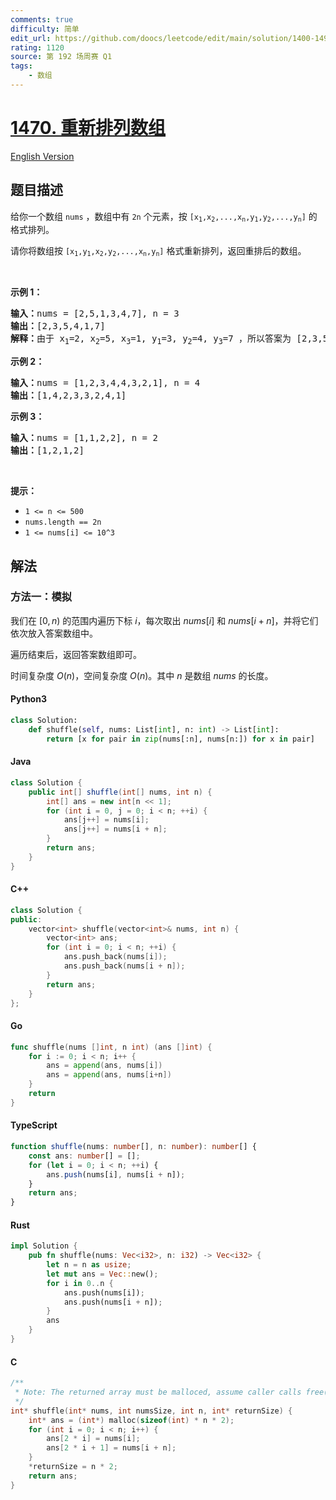 ```yaml
---
comments: true
difficulty: 简单
edit_url: https://github.com/doocs/leetcode/edit/main/solution/1400-1499/1470.Shuffle%20the%20Array/README.md
rating: 1120
source: 第 192 场周赛 Q1
tags:
    - 数组
---
```


<!-- problem:start -->

# [1470. 重新排列数组](https://leetcode.cn/problems/shuffle-the-array)

[English Version](/solution/1400-1499/1470.Shuffle%20the%20Array/README_EN.md)

## 题目描述

<!-- description:start -->

<p>给你一个数组 <code>nums</code> ，数组中有 <code>2n</code> 个元素，按 <code>[x<sub>1</sub>,x<sub>2</sub>,...,x<sub>n</sub>,y<sub>1</sub>,y<sub>2</sub>,...,y<sub>n</sub>]</code> 的格式排列。</p>

<p>请你将数组按 <code>[x<sub>1</sub>,y<sub>1</sub>,x<sub>2</sub>,y<sub>2</sub>,...,x<sub>n</sub>,y<sub>n</sub>]</code> 格式重新排列，返回重排后的数组。</p>

<p>&nbsp;</p>

<p><strong>示例 1：</strong></p>

<pre><strong>输入：</strong>nums = [2,5,1,3,4,7], n = 3
<strong>输出：</strong>[2,3,5,4,1,7]
<strong>解释：</strong>由于 x<sub>1</sub>=2, x<sub>2</sub>=5, x<sub>3</sub>=1, y<sub>1</sub>=3, y<sub>2</sub>=4, y<sub>3</sub>=7 ，所以答案为 [2,3,5,4,1,7]
</pre>

<p><strong>示例 2：</strong></p>

<pre><strong>输入：</strong>nums = [1,2,3,4,4,3,2,1], n = 4
<strong>输出：</strong>[1,4,2,3,3,2,4,1]
</pre>

<p><strong>示例 3：</strong></p>

<pre><strong>输入：</strong>nums = [1,1,2,2], n = 2
<strong>输出：</strong>[1,2,1,2]
</pre>

<p>&nbsp;</p>

<p><strong>提示：</strong></p>

<ul>
	<li><code>1 &lt;= n &lt;= 500</code></li>
	<li><code>nums.length == 2n</code></li>
	<li><code>1 &lt;= nums[i] &lt;= 10^3</code></li>
</ul>

<!-- description:end -->

## 解法

<!-- solution:start -->

### 方法一：模拟

我们在 $[0, n)$ 的范围内遍历下标 $i$，每次取出 $\textit{nums}[i]$ 和 $\textit{nums}[i+n]$，并将它们依次放入答案数组中。

遍历结束后，返回答案数组即可。

时间复杂度 $O(n)$，空间复杂度 $O(n)$。其中 $n$ 是数组 $\textit{nums}$ 的长度。

<!-- tabs:start -->

#### Python3

```python
class Solution:
    def shuffle(self, nums: List[int], n: int) -> List[int]:
        return [x for pair in zip(nums[:n], nums[n:]) for x in pair]
```

#### Java

```java
class Solution {
    public int[] shuffle(int[] nums, int n) {
        int[] ans = new int[n << 1];
        for (int i = 0, j = 0; i < n; ++i) {
            ans[j++] = nums[i];
            ans[j++] = nums[i + n];
        }
        return ans;
    }
}
```

#### C++

```cpp
class Solution {
public:
    vector<int> shuffle(vector<int>& nums, int n) {
        vector<int> ans;
        for (int i = 0; i < n; ++i) {
            ans.push_back(nums[i]);
            ans.push_back(nums[i + n]);
        }
        return ans;
    }
};
```

#### Go

```go
func shuffle(nums []int, n int) (ans []int) {
	for i := 0; i < n; i++ {
		ans = append(ans, nums[i])
		ans = append(ans, nums[i+n])
	}
	return
}
```

#### TypeScript

```ts
function shuffle(nums: number[], n: number): number[] {
    const ans: number[] = [];
    for (let i = 0; i < n; ++i) {
        ans.push(nums[i], nums[i + n]);
    }
    return ans;
}
```

#### Rust

```rust
impl Solution {
    pub fn shuffle(nums: Vec<i32>, n: i32) -> Vec<i32> {
        let n = n as usize;
        let mut ans = Vec::new();
        for i in 0..n {
            ans.push(nums[i]);
            ans.push(nums[i + n]);
        }
        ans
    }
}
```

#### C

```c
/**
 * Note: The returned array must be malloced, assume caller calls free().
 */
int* shuffle(int* nums, int numsSize, int n, int* returnSize) {
    int* ans = (int*) malloc(sizeof(int) * n * 2);
    for (int i = 0; i < n; i++) {
        ans[2 * i] = nums[i];
        ans[2 * i + 1] = nums[i + n];
    }
    *returnSize = n * 2;
    return ans;
}
```

<!-- tabs:end -->

<!-- solution:end -->

<!-- tabs:end -->

<!-- solution:end -->

<!-- problem:end -->
